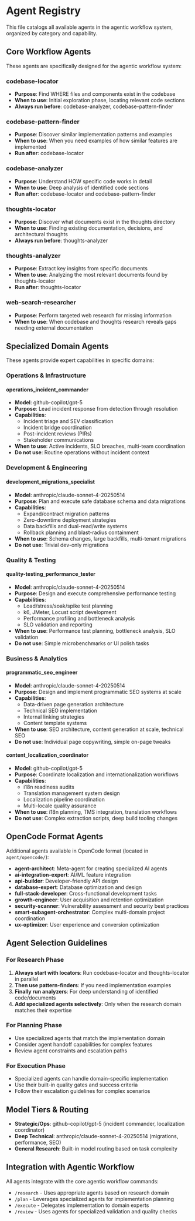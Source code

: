 # Agent Registry

This file catalogs all available agents in the agentic workflow system, organized by category and capability.

## Core Workflow Agents

These agents are specifically designed for the agentic workflow system:

### **codebase-locator**
- **Purpose**: Find WHERE files and components exist in the codebase
- **When to use**: Initial exploration phase, locating relevant code sections
- **Always run before**: codebase-analyzer, codebase-pattern-finder

### **codebase-pattern-finder** 
- **Purpose**: Discover similar implementation patterns and examples
- **When to use**: When you need examples of how similar features are implemented
- **Run after**: codebase-locator

### **codebase-analyzer**
- **Purpose**: Understand HOW specific code works in detail
- **When to use**: Deep analysis of identified code sections
- **Run after**: codebase-locator and codebase-pattern-finder

### **thoughts-locator**
- **Purpose**: Discover what documents exist in the thoughts directory
- **When to use**: Finding existing documentation, decisions, and architectural thoughts
- **Always run before**: thoughts-analyzer

### **thoughts-analyzer**
- **Purpose**: Extract key insights from specific documents
- **When to use**: Analyzing the most relevant documents found by thoughts-locator
- **Run after**: thoughts-locator

### **web-search-researcher**
- **Purpose**: Perform targeted web research for missing information
- **When to use**: When codebase and thoughts research reveals gaps needing external documentation

## Specialized Domain Agents

These agents provide expert capabilities in specific domains:

### Operations & Infrastructure

#### **operations_incident_commander**
- **Model**: github-copilot/gpt-5
- **Purpose**: Lead incident response from detection through resolution
- **Capabilities**: 
  - Incident triage and SEV classification
  - Incident bridge coordination
  - Post-incident reviews (PIRs)
  - Stakeholder communications
- **When to use**: Active incidents, SLO breaches, multi-team coordination
- **Do not use**: Routine operations without incident context

### Development & Engineering

#### **development_migrations_specialist**
- **Model**: anthropic/claude-sonnet-4-20250514
- **Purpose**: Plan and execute safe database schema and data migrations
- **Capabilities**:
  - Expand/contract migration patterns
  - Zero-downtime deployment strategies
  - Data backfills and dual-read/write systems
  - Rollback planning and blast-radius containment
- **When to use**: Schema changes, large backfills, multi-tenant migrations
- **Do not use**: Trivial dev-only migrations

### Quality & Testing

#### **quality-testing_performance_tester**
- **Model**: anthropic/claude-sonnet-4-20250514
- **Purpose**: Design and execute comprehensive performance testing
- **Capabilities**:
  - Load/stress/soak/spike test planning
  - k6, JMeter, Locust script development
  - Performance profiling and bottleneck analysis
  - SLO validation and reporting
- **When to use**: Performance test planning, bottleneck analysis, SLO validation
- **Do not use**: Simple microbenchmarks or UI polish tasks

### Business & Analytics

#### **programmatic_seo_engineer**
- **Model**: anthropic/claude-sonnet-4-20250514
- **Purpose**: Design and implement programmatic SEO systems at scale
- **Capabilities**:
  - Data-driven page generation architecture
  - Technical SEO implementation
  - Internal linking strategies
  - Content template systems
- **When to use**: SEO architecture, content generation at scale, technical SEO
- **Do not use**: Individual page copywriting, simple on-page tweaks

#### **content_localization_coordinator**
- **Model**: github-copilot/gpt-5
- **Purpose**: Coordinate localization and internationalization workflows
- **Capabilities**:
  - i18n readiness audits
  - Translation management system design
  - Localization pipeline coordination
  - Multi-locale quality assurance
- **When to use**: i18n planning, TMS integration, translation workflows
- **Do not use**: Complex extraction scripts, deep build tooling changes

## OpenCode Format Agents

Additional agents available in OpenCode format (located in `agent/opencode/`):

- **agent-architect**: Meta-agent for creating specialized AI agents
- **ai-integration-expert**: AI/ML feature integration
- **api-builder**: Developer-friendly API design
- **database-expert**: Database optimization and design
- **full-stack-developer**: Cross-functional development tasks
- **growth-engineer**: User acquisition and retention optimization
- **security-scanner**: Vulnerability assessment and security best practices
- **smart-subagent-orchestrator**: Complex multi-domain project coordination
- **ux-optimizer**: User experience and conversion optimization

## Agent Selection Guidelines

### For Research Phase
1. **Always start with locators**: Run codebase-locator and thoughts-locator in parallel
2. **Then use pattern-finders**: If you need implementation examples
3. **Finally run analyzers**: For deep understanding of identified code/documents
4. **Add specialized agents selectively**: Only when the research domain matches their expertise

### For Planning Phase
- Use specialized agents that match the implementation domain
- Consider agent handoff capabilities for complex features
- Review agent constraints and escalation paths

### For Execution Phase
- Specialized agents can handle domain-specific implementation
- Use their built-in quality gates and success criteria
- Follow their escalation guidelines for complex scenarios

## Model Tiers & Routing

- **Strategic/Ops**: github-copilot/gpt-5 (incident commander, localization coordinator)
- **Deep Technical**: anthropic/claude-sonnet-4-20250514 (migrations, performance, SEO)
- **General Research**: Built-in model routing based on task complexity

## Integration with Agentic Workflow

All agents integrate with the core agentic workflow commands:
- `/research` - Uses appropriate agents based on research domain
- `/plan` - Leverages specialized agents for implementation planning  
- `/execute` - Delegates implementation to domain experts
- `/review` - Uses agents for specialized validation and quality checks